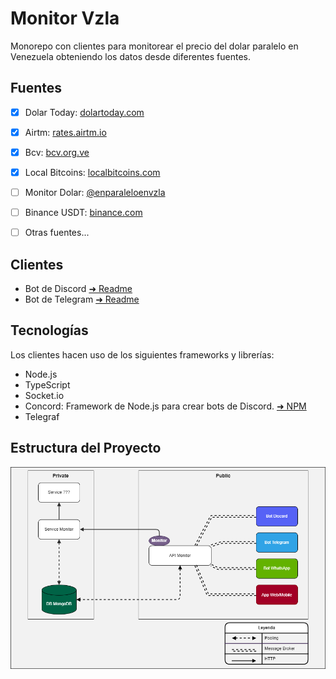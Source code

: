 # Monitor Vzla

Monorepo con clientes para monitorear el precio del dolar paralelo en Venezuela obteniendo los datos desde diferentes
fuentes.

## Fuentes

- [x] Dolar Today: [dolartoday.com](https://www.dolartoday.com)

- [x] Airtm: [rates.airtm.io](https://rates.airtm.io)

- [x] Bcv: [bcv.org.ve](https://www.bcv.org.ve)

- [x] Local Bitcoins: [localbitcoins.com](https://www.localbitcoins.com)

- [ ] Monitor Dolar: [@enparaleloenvzla](https://www.instagram.com/enparalelovzla3)

- [ ] Binance USDT: [binance.com](https://www.binance.com/es)

- [ ] Otras fuentes...

## Clientes

- Bot de Discord [&#x279c; Readme](./packages/bot-discord)
- Bot de Telegram [&#x279c; Readme](./packages/bot-telegram)

## Tecnologías

Los clientes hacen uso de los siguientes frameworks y librerías:

- Node.js
- TypeScript
- Socket.io
- Concord: Framework de Node.js para crear bots de Discord. [&#x279c; NPM](https://npmjs.com/package/@edixon/concord)
- Telegraf

## Estructura del Proyecto

![schema](./docs/schema.drawio.png)
